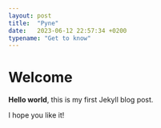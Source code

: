 ```yaml
---
layout: post
title:  "Pyne"
date:   2023-06-12 22:57:34 +0200
typename: "Get to know"
---
```

# Welcome

**Hello world**, this is my first Jekyll blog post.

I hope you like it!

[jekyll-docs]: https://jekyllrb.com/docs/home
[jekyll-gh]:   https://github.com/jekyll/jekyll
[jekyll-talk]: https://talk.jekyllrb.com/
